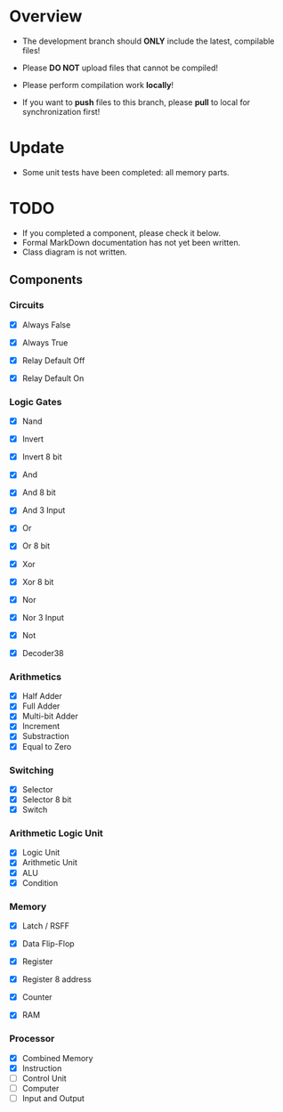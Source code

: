 <!--
 * @Author: Dongze Yang
 * @Date: 2024-01-27 13:27:00
 * @LastEditors: Dongze Yang
 * @LastEditTime: 2024-03-29 01:27:41
 * @Description: 
-->

# Overview

- The development branch should **ONLY** include the latest, compilable files!

- Please **DO NOT** upload files that cannot be compiled!

- Please perform compilation work **locally**!

- If you want to **push** files to this branch, please **pull** to local for synchronization first!

# Update

 + Some unit tests have been completed: all memory parts.

# TODO

 - If you completed a component, please check it below.
 - Formal MarkDown documentation has not yet been written.
 - Class diagram is not written.

## Components

### Circuits
- [x] Always False
- [x] Always True
- [x] Relay Default Off
- [x] Relay Default On


### Logic Gates
- [x] Nand
- [x] Invert
- [x] Invert 8 bit
- [x] And
- [x] And 8 bit
- [x] And 3 Input
- [x] Or
- [x] Or 8 bit
- [x] Xor
- [x] Xor 8 bit
- [x] Nor
- [x] Nor 3 Input
- [x] Not
- [x] Decoder38


### Arithmetics
- [x] Half Adder
- [x] Full Adder
- [x] Multi-bit Adder
- [x] Increment
- [x] Substraction
- [x] Equal to Zero

### Switching
- [x] Selector
- [x] Selector 8 bit
- [x] Switch

### Arithmetic Logic Unit
- [x] Logic Unit
- [x] Arithmetic Unit
- [x] ALU
- [x] Condition

### Memory
- [x] Latch / RSFF
- [x] Data Flip-Flop
- [x] Register
- [x] Register 8 address
- [x] Counter
- [x] RAM


### Processor
- [x] Combined Memory
- [x] Instruction
- [ ] Control Unit
- [ ] Computer
- [ ] Input and Output
